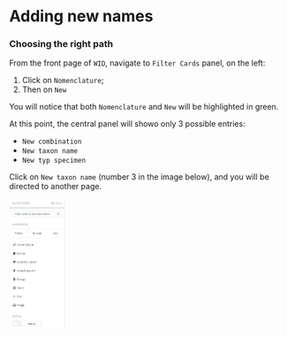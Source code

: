 # **Adding new names**

### Choosing the right path

From the front page of `WID`, navigate to `Filter Cards` panel, on the left:
1. Click on `Nomenclature`;
2. Then on `New`

You will notice that both `Nomenclature` and `New` will be highlighted in green.



At this point, the central panel will showo only 3 possible entries:
- `New combination`
- `New taxon name`
- `New typ specimen`

Click on `New taxon name` (number 3 in the image below), and you will be directed to another page.

<img src="https://github.com/DavideDalPos/WID-manual/blob/b0655a760611ce1705236952c523d65152fb236b/img/Fitler_cards.png" width="20%"/>
